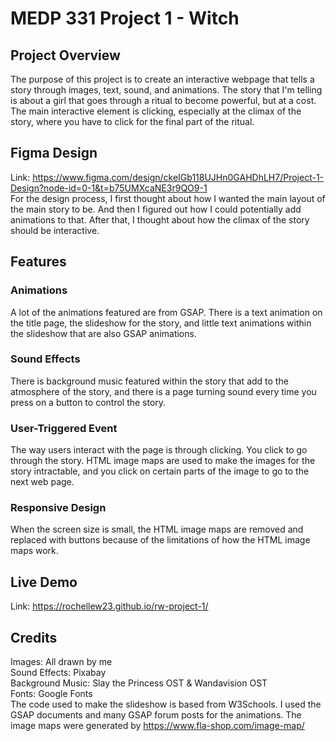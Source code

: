 # MEDP 331 Project 1 - Witch
## Project Overview
The purpose of this project is to create an interactive webpage that tells a story through images, text, sound, and animations. The story that I'm telling is about a girl that goes through a ritual to become powerful, but at a cost. The main interactive element is clicking, especially at the climax of the story, where you have to click for the final part of the ritual.
## Figma Design
Link: https://www.figma.com/design/ckeIGb118UJHn0GAHDhLH7/Project-1-Design?node-id=0-1&t=b75UMXcaNE3r9QO9-1
<br>For the design process, I first thought about how I wanted the main layout of the main story to be. And then I figured out how I could potentially add animations to that. After that, I thought about how the climax of the story should be interactive.
## Features
### Animations
A lot of the animations featured are from GSAP. There is a text animation on the title page, the slideshow for the story, and little text animations within the slideshow that are also GSAP animations.
### Sound Effects
There is background music featured within the story that add to the atmosphere of the story, and there is a page turning sound every time you press on a button to control the story.
### User-Triggered Event
The way users interact with the page is through clicking. You click to go through the story. HTML image maps are used to make the images for the story intractable, and you click on certain parts of the image to go to the next web page.
### Responsive Design
When the screen size is small, the HTML image maps are removed and replaced with buttons because of the limitations of how the HTML image maps work.
## Live Demo
Link: https://rochellew23.github.io/rw-project-1/
## Credits
Images: All drawn by me<br>
Sound Effects: Pixabay<br>
Background Music: Slay the Princess OST & Wandavision OST<br>
Fonts: Google Fonts<br>
The code used to make the slideshow is based from W3Schools. I used the GSAP documents and many GSAP forum posts for the animations. The image maps were generated by https://www.fla-shop.com/image-map/
